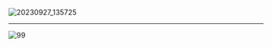 ![20230927_135725](https://github.com/user-attachments/assets/6d7bee87-ae72-40c7-af73-6cfd82e9a088)

---

![99](https://github.com/user-attachments/assets/be95d733-eb16-4879-bdc3-9958a54f4570)
